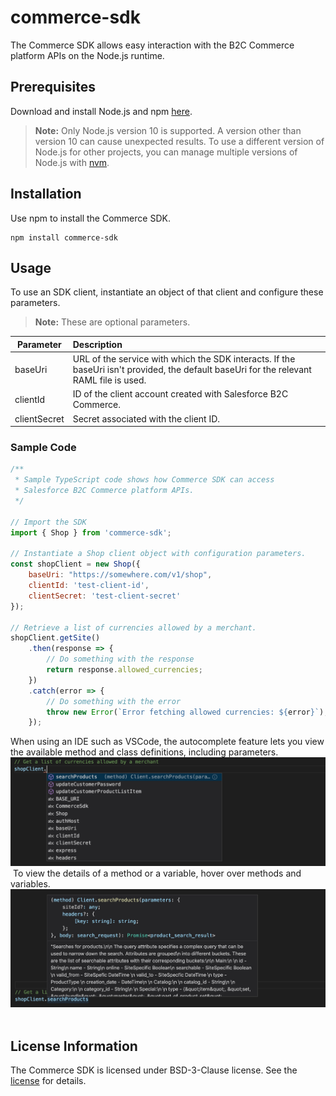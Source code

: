 # commerce-sdk
The Commerce SDK allows easy interaction with the B2C Commerce platform APIs on the Node.js runtime.
​
## Prerequisites
Download and install Node.js and npm [here](https://nodejs.org/en/download/).
​
> **Note:** Only Node.js version 10 is supported. A version other than version 10 can cause unexpected results. To use a different version of Node.js for other projects, you can manage multiple versions of Node.js with [nvm](https://github.com/nvm-sh/nvm).
​
## Installation
Use npm to install the Commerce SDK.
​
```
npm install commerce-sdk
```
## Usage
To use an SDK client, instantiate an object of that client and configure these parameters. 
> **Note:** These are optional parameters.
​

| Parameter | Description |
| --------- | :----------- |
| baseUri | URL of the service with which the SDK interacts. If the baseUri isn't provided, the default baseUri for the relevant RAML file is used.  |
| clientId | ID of the client account created with Salesforce B2C Commerce. |
| clientSecret | Secret associated with the client ID. |

### Sample Code 
```javascript
/**
 * Sample TypeScript code shows how Commerce SDK can access 
 * Salesforce B2C Commerce platform APIs.
 */
​
// Import the SDK
import { Shop } from 'commerce-sdk';
​
// Instantiate a Shop client object with configuration parameters.
const shopClient = new Shop({
    baseUri: "https://somewhere.com/v1/shop",
    clientId: 'test-client-id',
    clientSecret: 'test-client-secret'
});
​
// Retrieve a list of currencies allowed by a merchant.
shopClient.getSite()
    .then(response => {
        // Do something with the response
        return response.allowed_currencies;
    })
    .catch(error => {
        // Do something with the error
        throw new Error(`Error fetching allowed currencies: ${error}`);
    });
```
When using an IDE such as VSCode, the autocomplete feature lets you view the available method and class definitions, including parameters.
​
![Autocomplete](../../images/Autocomplete.jpg?raw=true "Autocomplete")
​
To view the details of a method or a variable, hover over methods and variables.
​
![Method Details](../../images/MethodDetails.jpg?raw=true "Method Details")
​
## License Information
The Commerce SDK is licensed under BSD-3-Clause license. See the [license](https://github.com/SalesforceCommerceCloud/commerce-sdk/blob/master/LICENSE.txt) for details.